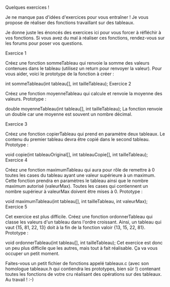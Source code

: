 Quelques exercices !

Je ne manque pas d'idées d'exercices pour vous entraîner ! Je vous propose de réaliser des fonctions travaillant sur des tableaux.

Je donne juste les énoncés des exercices ici pour vous forcer à réfléchir à vos fonctions. Si vous avez du mal à réaliser ces fonctions, rendez-vous sur les forums pour poser vos questions.

Exercice 1

Créez une fonction sommeTableau qui renvoie la somme des valeurs contenues dans le tableau (utilisez un return pour renvoyer la valeur). Pour vous aider, voici le prototype de la fonction à créer :

int sommeTableau(int tableau[], int tailleTableau);
Exercice 2

Créez une fonction moyenneTableau qui calcule et renvoie la moyenne des valeurs. Prototype :

double moyenneTableau(int tableau[], int tailleTableau);
La fonction renvoie un double car une moyenne est souvent un nombre décimal.

Exercice 3

Créez une fonction copierTableau qui prend en paramètre deux tableaux. Le contenu du premier tableau devra être copié dans le second tableau.
Prototype :

void copie(int tableauOriginal[], int tableauCopie[], int tailleTableau);
Exercice 4

Créez une fonction maximumTableau qui aura pour rôle de remettre à 0 toutes les cases du tableau ayant une valeur supérieure à un maximum. Cette fonction prendra en paramètres le tableau ainsi que le nombre maximum autorisé (valeurMax). Toutes les cases qui contiennent un nombre supérieur à valeurMax doivent être mises à 0. Prototype :

void maximumTableau(int tableau[], int tailleTableau, int valeurMax);
Exercice 5

Cet exercice est plus difficile. Créez une fonction ordonnerTableau qui classe les valeurs d'un tableau dans l'ordre croissant. Ainsi, un tableau qui vaut {15, 81, 22, 13} doit à la fin de la fonction valoir {13, 15, 22, 81}.
Prototype :

void ordonnerTableau(int tableau[], int tailleTableau);
Cet exercice est donc un peu plus difficile que les autres, mais tout à fait réalisable. Ça va vous occuper un petit moment.

Faites-vous un petit fichier de fonctions appelé tableaux.c (avec son homologue tableaux.h qui contiendra les prototypes, bien sûr !) contenant toutes les fonctions de votre cru réalisant des opérations sur des tableaux.
Au travail ! :-)
